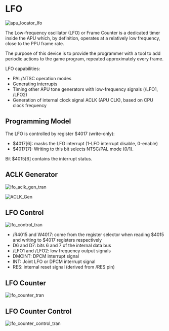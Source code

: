 # LFO

![apu_locator_lfo](/BreakingNESWiki/imgstore/apu/apu_locator_lfo.jpg)

The Low-frequency oscillator (LFO) or Frame Counter is a dedicated timer inside the APU which, by definition, operates at a relatively low frequency, close to the PPU frame rate.

The purpose of this device is to provide the programmer with a tool to add periodic actions to the game program, repeated approximately every frame.

LFO capabilities:
- PAL/NTSC operation modes
- Generating interrupts
- Timing other APU tone generators with low-frequency signals (/LFO1, /LFO2)
- Generation of internal clock signal ACLK (APU CLK), based on CPU clock frequency

## Programming Model

The LFO is controlled by register $4017 (write-only):
- $4017\[6\]: masks the LFO interrupt (1-LFO interrupt disable, 0-enable)
- $4017\[7\]: Writing to this bit selects NTSC/PAL mode (0/1).

Bit $4015\[6\] contains the interrupt status.

## ACLK Generator

![lfo_aclk_gen_tran](/BreakingNESWiki/imgstore/apu/lfo_aclk_gen_tran.jpg)

![ACLK_Gen](/BreakingNESWiki/imgstore/apu/ACLK_Gen.jpg)

## LFO Control

![lfo_control_tran](/BreakingNESWiki/imgstore/apu/lfo_control_tran.jpg)

- /R4015 and W4017: come from the register selector when reading $4015 and writing to $4017 registers respectively
- D6 and D7: bits 6 and 7 of the internal data bus
- /LFO1 and /LFO2: low frequency output signals
- DMCINT: DPCM interrupt signal
- INT: Joint LFO or DPCM interrupt signal
- RES: internal reset signal (derived from /RES pin)

## LFO Counter

![lfo_counter_tran](/BreakingNESWiki/imgstore/apu/lfo_counter_tran.jpg)

## LFO Counter Control

![lfo_counter_control_tran](/BreakingNESWiki/imgstore/apu/lfo_counter_control_tran.jpg)

